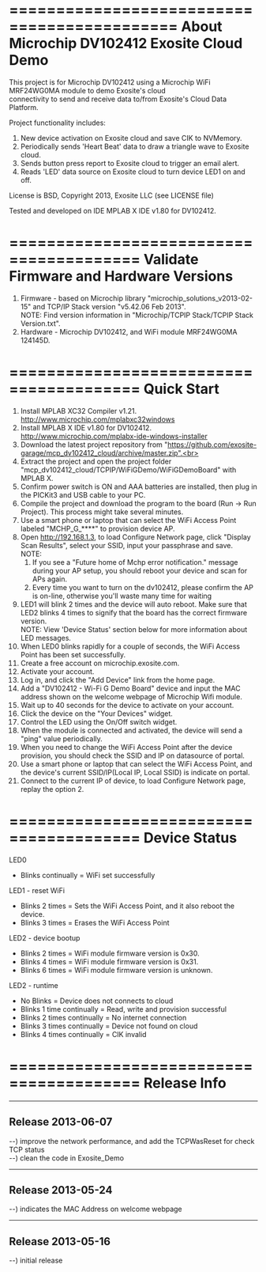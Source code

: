 ============================================
About Microchip DV102412 Exosite Cloud Demo
============================================
This project is for Microchip DV102412 using a Microchip WiFi MRF24WG0MA module to demo Exosite's cloud<br>
connectivity to send and receive data to/from Exosite's Cloud Data Platform.<br>

Project functionality includes:<br>
1) New device activation on Exosite cloud and save CIK to NVMemory.<br>
2) Periodically sends 'Heart Beat' data to draw a triangle wave to Exosite cloud.<br>
3) Sends button press report to Exosite cloud to trigger an email alert.<br>
4) Reads 'LED' data source on Exosite cloud to turn device LED1 on and off.<br>

License is BSD, Copyright 2013, Exosite LLC (see LICENSE file)

Tested and developed on IDE MPLAB X IDE v1.80 for DV102412.<br>

========================================
Validate Firmware and Hardware Versions
========================================
1) Firmware - based on Microchip library "microchip_solutions_v2013-02-15" and TCP/IP Stack version "v5.42.06 Feb 2013".<br>
NOTE: Find version information in "Microchip/TCPIP Stack/TCPIP Stack Version.txt".<br>
2) Hardware - Microchip DV102412, and WiFi module MRF24WG0MA 124145D.<br>

========================================
Quick Start
========================================
1) Install MPLAB XC32 Compiler v1.21.<br>
http://www.microchip.com/mplabxc32windows <br>
2) Install MPLAB X IDE v1.80 for DV102412.<br>
http://www.microchip.com/mplabx-ide-windows-installer <br>
3) Download the latest project repository from "https://github.com/exosite-garage/mcp_dv102412_cloud/archive/master.zip".<br>
4) Extract the project and open the project folder "mcp_dv102412_cloud/TCPIP/WiFiGDemo/WiFiGDemoBoard" with MPLAB X.<br>
5) Confirm power switch is ON and AAA batteries are installed, then plug in the PICKit3 and USB cable to your PC.<br>
6) Compile the project and download the program to the board (Run -> Run Project). This process might take several minutes.<br>
7) Use a smart phone or laptop that can select the WiFi Access Point labeled "MCHP_G_****" to provision device AP.<br>
8) Open http://192.168.1.3, to load Configure Network page, click "Display Scan Results", select your SSID, input your passphrase and save.<br>
NOTE:
   1. If you see a "Future home of Mchp error notification." message during your AP setup, you should reboot your device and scan for APs again.<br>
   2. Every time you want to turn on the dv102412, please confirm the AP is on-line, otherwise you'll waste many time for waiting<br>
9) LED1 will blink 2 times and the device will auto reboot. Make sure that LED2 blinks 4 times to signify that the board has the correct firmware version.<br>
NOTE: View 'Device Status' section below for more information about LED messages.<br>
10) When LED0 blinks rapidly for a couple of seconds, the WiFi Access Point has been set successfully.<br>
11) Create a free account on microchip.exosite.com.<br>
12) Activate your account.<br>
13) Log in, and click the "Add Device" link from the home page.<br>
14) Add a "DV102412 - Wi-Fi G Demo Board" device and input the MAC address shown on the welcome webpage of Microchip Wifi module.<br>
15) Wait up to 40 seconds for the device to activate on your account.<br>
16) Click the device on the "Your Devices" widget.<br>
17) Control the LED using the On/Off switch widget.<br>
18) When the module is connected and activated, the device will send a "ping" value periodically.<br>
19) When you need to change the WiFi Access Point after the device provision, you should check the SSID and IP on datasource of portal.<br>
20) Use a smart phone or laptop that can select the WiFi Access Point, and the device's current SSID/IP(Local IP, Local SSID) is indicate on portal.<br>
21) Connect to the current IP of device, to load Configure Network page, replay the option 2.<br>

========================================
Device Status
========================================
LED0
- Blinks continually = WiFi set successfully

LED1 - reset WiFi
- Blinks 2 times = Sets the WiFi Access Point, and it also reboot the device.
- Blinks 3 times = Erases the WiFi Access Point

LED2 - device bootup
- Blinks 2 times = WiFi module firmware version is 0x30.
- Blinks 4 times = WiFi module firmware version is 0x31.
- Blinks 6 times = WiFi module firmware version is unknown.

LED2 - runtime
- No Blinks = Device does not connects to cloud
- Blinks 1 time continually = Read, write and provision successful
- Blinks 2 times continually = No internet connection
- Blinks 3 times continually = Device not found on cloud
- Blinks 4 times continually = CIK invalid

========================================
Release Info
========================================
----------------------------------------
Release 2013-06-07
----------------------------------------
--) improve the network performance, and add the TCPWasReset for check TCP status<br>
--) clean the code in Exosite_Demo<br>

----------------------------------------
Release 2013-05-24
----------------------------------------
--) indicates the MAC Address on welcome webpage<br>

----------------------------------------
Release 2013-05-16
----------------------------------------
--) initial release<br>


